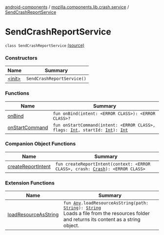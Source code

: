 [android-components](../../index.md) / [mozilla.components.lib.crash.service](../index.md) / [SendCrashReportService](./index.md)

# SendCrashReportService

`class SendCrashReportService` [(source)](https://github.com/mozilla-mobile/android-components/blob/master/components/lib/crash/src/main/java/mozilla/components/lib/crash/service/SendCrashReportService.kt#L22)

### Constructors

| Name | Summary |
|---|---|
| [&lt;init&gt;](-init-.md) | `SendCrashReportService()` |

### Functions

| Name | Summary |
|---|---|
| [onBind](on-bind.md) | `fun onBind(intent: <ERROR CLASS>): <ERROR CLASS>?` |
| [onStartCommand](on-start-command.md) | `fun onStartCommand(intent: <ERROR CLASS>, flags: `[`Int`](https://kotlinlang.org/api/latest/jvm/stdlib/kotlin/-int/index.html)`, startId: `[`Int`](https://kotlinlang.org/api/latest/jvm/stdlib/kotlin/-int/index.html)`): `[`Int`](https://kotlinlang.org/api/latest/jvm/stdlib/kotlin/-int/index.html) |

### Companion Object Functions

| Name | Summary |
|---|---|
| [createReportIntent](create-report-intent.md) | `fun createReportIntent(context: <ERROR CLASS>, crash: `[`Crash`](../../mozilla.components.lib.crash/-crash/index.md)`): <ERROR CLASS>` |

### Extension Functions

| Name | Summary |
|---|---|
| [loadResourceAsString](../../mozilla.components.support.test.file/kotlin.-any/load-resource-as-string.md) | `fun `[`Any`](https://kotlinlang.org/api/latest/jvm/stdlib/kotlin/-any/index.html)`.loadResourceAsString(path: `[`String`](https://kotlinlang.org/api/latest/jvm/stdlib/kotlin/-string/index.html)`): `[`String`](https://kotlinlang.org/api/latest/jvm/stdlib/kotlin/-string/index.html)<br>Loads a file from the resources folder and returns its content as a string object. |
